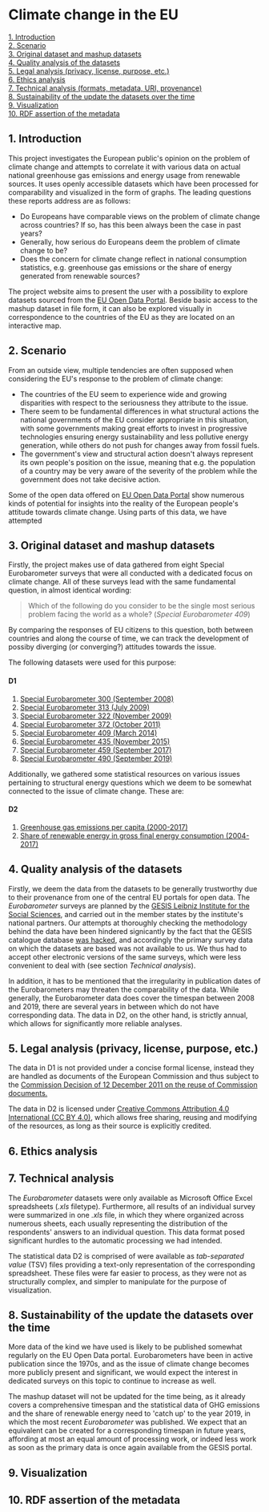 # Climate change in the EU

[1. Introduction](#1.-Introduction)  
[2. Scenario](#2.-Scenario)  
[3. Original dataset and mashup datasets](#3.-Original-dataset-and-mashup-datasets)  
[4. Quality analysis of the datasets](#4.-Quality-analysis-of-the-datasets)  
[5. Legal analysis (privacy, license, purpose, etc.)](#5.-Legal-analysis-(privacy,-license,-purpose,-etc.))  
[6. Ethics analysis](#6.-Ethics-analysis)  
[7. Technical analysis (formats, metadata, URI, provenance)](#7.-Technical-analysis)  
[8. Sustainability of the update the datasets over the time](#8.-Sustainability-of-the-update-the-datasets-over-the-time)  
[9. Visualization](#9.-Visualization)  
[10. RDF assertion of the metadata](#10.-RDF-assertion-of-the-metadata)  


## 1. Introduction
This project investigates the European public's opinion on the problem of climate change and attempts to correlate it with various data on actual national greenhouse gas emissions and energy usage from renewable sources.
It uses openly accessible datasets which have been processed for comparability and visualized in the form of graphs.
The leading questions these reports address are as follows:

* Do Europeans have comparable views on the problem of climate change across countries? If so, has this been always been the case in past years?
* Generally, how serious do Europeans deem the problem of climate change to be?
* Does the concern for climate change reflect in national consumption statistics, e.g. greenhouse gas emissions or the share of energy generated from renewable sources?

The project website aims to present the user with a possibility to explore datasets sourced from the [EU Open Data Portal](https://data.europa.eu/euodp/en/home).
Beside basic access to the mashup dataset in file form, it can also be explored visually in correspondence to the countries of the EU as they are located on an interactive map.

## 2. Scenario
From an outside view, multiple tendencies are often supposed when considering the EU's response to the problem of climate change:

* The countries of the EU seem to experience wide and growing disparities with respect to the seriousness they attribute to the issue.
* There seem to be fundamental differences in what structural actions the national governments of the EU consider appropriate in this situation, with some governments making great efforts to invest in progressive technologies ensuring energy sustainability and less pollutive energy generation, while others do not push for changes away from fossil fuels.
* The government's view and structural action doesn't always represent its own people's position on the issue, meaning that e.g. the population of a country may be very aware of the severity of the problem while the government does not take decisive action.

Some of the open data offered on [EU Open Data Portal](https://data.europa.eu/euodp/en/home) show numerous kinds of potential for insights into the reality of the European people's attitude towards climate change.
Using parts of this data, we have attempted 

## 3. Original dataset and mashup datasets
Firstly, the project makes use of data gathered from eight Special Eurobarometer surveys that were all conducted with a dedicated focus on climate change.
All of these surveys lead with the same fundamental question, in almost identical wording:

> Which of the following do you consider to be the single most serious problem facing the world as a whole? (_Special Eurobarometer 409_)

By comparing the responses of EU citizens to this question, both between countries and along the course of time, we can track the development of possiby diverging (or converging?) attitudes towards the issue.

The following datasets were used for this purpose:

#### D1
1. [Special Eurobarometer 300 (September 2008)](https://data.europa.eu/euodp/en/data/dataset/S1461_69_2_300)
2. [Special Eurobarometer 313 (July 2009)](https://data.europa.eu/euodp/en/data/dataset/S942_71_1_EBS313)
3. [Special Eurobarometer 322 (November 2009)](https://data.europa.eu/euodp/en/data/dataset/S703_72_1_EBS322)
4. [Special Eurobarometer 372 (October 2011)](https://data.europa.eu/euodp/en/data/dataset/S1007_75_4_EBS372)
5. [Special Eurobarometer 409 (March 2014)](https://data.europa.eu/euodp/en/data/dataset/S1084_80_2_409)
6. [Special Eurobarometer 435 (November 2015)](https://data.europa.eu/euodp/en/data/dataset/S2060_83_4_435_ENG)
7. [Special Eurobarometer 459 (September 2017)](https://data.europa.eu/euodp/en/data/dataset/S2140_87_1_459_ENG)
8. [Special Eurobarometer 490 (September 2019)](https://data.europa.eu/euodp/en/data/dataset/S2212_91_3_490_ENG)

Additionally, we gathered some statistical resources on various issues pertaining to structural energy questions which we deem to be somewhat connected to the issue of climate change.
These are:

#### D2
1. [Greenhouse gas emissions per capita (2000-2017)](https://data.europa.eu/euodp/en/data/dataset/rc2ELCDeTGfxdpE27gyzow)
2. [Share of renewable energy in gross final energy consumption (2004-2017)](https://data.europa.eu/euodp/en/data/dataset/kLwnawdAsL0qfRS0PzvDfw)

## 4. Quality analysis of the datasets
Firstly, we deem the data from the datasets to be generally trustworthy due to their provenance from one of the central EU portals for open data.
The _Eurobarometer_ surveys are planned by the [GESIS Leibniz Institute for the Social Sciences](https://www.gesis.org), and carried out in the member states by the institute's national partners.
Our attempts at thoroughly checking the methodology behind the data have been hindered signicantly by the fact that the GESIS catalogue database [was hacked](https://www.gesis.org/en/institute/press-and-media/press-releases-details/article/zugangsdaten-des-datenbestandskatalogs-von-gesis-gehackt), and accordingly the primary survey data on which the datasets are based was not available to us.
We thus had to accept other electronic versions of the same surveys, which were less convenient to deal with (see section _Technical analysis_).

In addition, it has to be mentioned that the irregularity in publication dates of the Eurobarometers may threaten the comparability of the data.
While generally, the Eurobarometer data does cover the timespan between 2008 and 2019, there are several years in between which do not have corresponding data.
The data in D2, on the other hand, is strictly annual, which allows for significantly more reliable analyses.

## 5. Legal analysis (privacy, license, purpose, etc.)
The data in D1 is not provided under a concise formal license, instead they are handled as documents of the European Commission and thus subject to the [Commission Decision of 12 December 2011 on the reuse of Commission documents.](https://eur-lex.europa.eu/eli/dec/2011/833/oj)

The data in D2 is licensed under [Creative Commons Attribution 4.0 International (CC BY 4.0)](https://creativecommons.org/licenses/by/4.0/), which allows free sharing, reusing and modifying of the resources, as long as their source is explicitly credited.

## 6. Ethics analysis

## 7. Technical analysis
The _Eurobarometer_ datasets were only available as Microsoft Office Excel spreadsheets (_.xls_ filetype).
Furthermore, all results of an individual survey were summarized in one _.xls_ file, in which they where organized across numerous sheets, each usually representing the distribution of the respondents' answers to an individual question.
This data format posed significant hurdles to the automatic processing we had intended.

The statistical data D2 is comprised of were available as _tab-separated value_ (TSV) files providing a text-only representation of the corresponding spreadsheet.
These files were far easier to process, as they were not as structurally complex, and simpler to manipulate for the purpose of visualization.

## 8. Sustainability of the update the datasets over the time
More data of the kind we have used is likely to be published somewhat regularly on the EU Open Data portal.
Eurobarometers have been in active publication since the 1970s, and as the issue of climate change becomes more publicly present and significant, we would expect the interest in dedicated surveys on this topic to continue to increase as well.

The mashup dataset will not be updated for the time being, as it already covers a comprehensive timespan and the statistical data of GHG emissions and the share of renewable energy need to 'catch up' to the year 2019, in which the most recent _Eurobarometer_ was published.
We expect that an equivalent can be created for a corresponding timespan in future years, affording at most an equal amount of processing work, or indeed less work as soon as the primary data is once again available from the GESIS portal.

## 9. Visualization

## 10. RDF assertion of the metadata